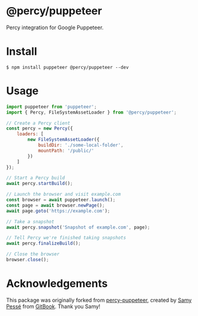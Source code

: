 # @percy/puppeteer

Percy integration for Google Puppeteer.

# Install

```
$ npm install puppeteer @percy/puppeteer --dev
```

# Usage

```js
import puppeteer from 'puppeteer';
import { Percy, FileSystemAssetLoader } from '@percy/puppeteer';

// Create a Percy client
const percy = new Percy({
    loaders: [
        new FileSystemAssetLoader({
            buildDir: './some-local-folder',
            mountPath: '/public/'
        })
    ]
});

// Start a Percy build
await percy.startBuild();

// Launch the browser and visit example.com
const browser = await puppeteer.launch();
const page = await browser.newPage();
await page.goto('https://example.com');

// Take a snapshot
await percy.snapshot('Snapshot of example.com', page);

// Tell Percy we're finished taking snapshots
await percy.finalizeBuild();

// Close the browser
browser.close();
```

# Acknowledgements
This package was originally forked from [percy-puppeteer](https://github.com/GitbookIO/percy-puppeteer), created by [Samy Pessé](https://twitter.com/SamyPesse) from [GitBook](https://www.gitbook.com/).  Thank you Samy!
